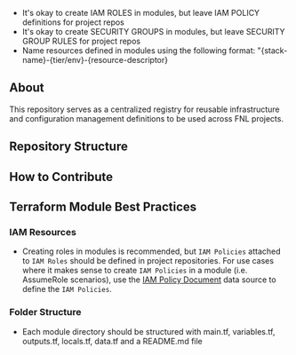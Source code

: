 - It's okay to create IAM ROLES in modules, but leave IAM POLICY definitions for project repos
- It's okay to create SECURITY GROUPS in modules, but leave SECURITY GROUP RULES for project repos
- Name resources defined in modules using the following format: "{stack-name}-{tier/env}-{resource-descriptor}

## About
This repository serves as a centralized registry for reusable infrastructure and configuration management definitions to be used across FNL projects. 

## Repository Structure

## How to Contribute

## Terraform Module Best Practices

### IAM Resources
- Creating roles in modules is recommended, but `IAM Policies` attached to `IAM Roles` should be defined in project repositories. For use cases where it makes sense to create `IAM Policies` in a module (i.e. AssumeRole scenarios), use the [IAM Policy Document](https://registry.terraform.io/providers/hashicorp/aws/latest/docs/data-sources/iam_policy_document) data source to define the `IAM Policies`.  

### Folder Structure
- Each module directory should be structured with main.tf, variables.tf, outputs.tf, locals.tf, data.tf and a README.md file

